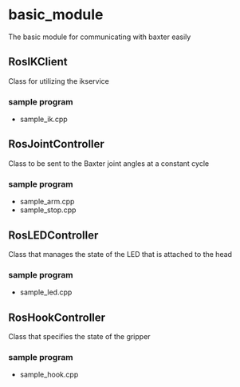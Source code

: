 # basic_module
The basic module for communicating with baxter easily

## RosIKClient
Class for utilizing the ikservice
### sample program
- sample_ik.cpp

## RosJointController
Class to be sent to the Baxter joint angles at a constant cycle
### sample program
- sample_arm.cpp
- sample_stop.cpp

## RosLEDController
Class that manages the state of the LED that is attached to the head
### sample program
- sample_led.cpp

## RosHookController
Class that specifies the state of the gripper
### sample program
- sample_hook.cpp
